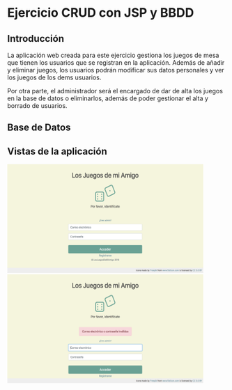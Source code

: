 # Ejercicio CRUD con JSP y BBDD

## Introducción

La aplicación web creada para este ejercicio gestiona los juegos de mesa que tienen los usuarios que se registran en la aplicación.
Además de añadir y eliminar juegos, los usuarios podrán modificar sus datos personales y ver los juegos de los dems usuarios.

Por otra parte, el administrador será el encargado de dar de alta los juegos en la base de datos o eliminarlos, además de poder gestionar el alta y borrado de usuarios.

## Base de Datos




## Vistas de la aplicación

<img src="capturas/01.png" alt="alt text" width="450" height="250">
<img src="capturas/02.png" alt="alt text" width="450" height="250">


